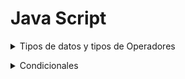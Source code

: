 # Java Script
<details><summary>Tipos de datos y tipos de Operadores</summary>
<p>

### Tipos de datos
- Number
- String
- Boolean
- Array
- Null
- Undefined
<!--<h3> Tipos de datos</h3>-->


  <table>
      <thead>
        <tr>
          <th scope="row" colspan="5">Operadores aritméticos</th>
        </tr>
        <tr>
          <th>Operador</th>
          <th>Descripción</th>
        </tr>
      </thead>
      <tbody>
        <tr>
          <td>=</td>
          <td>Operador de Asignación</td>
        </tr>
        <tr>
          <td>+</td>
          <td>Operador de suma <br> Se usa para sumar dos o más numeros, o juntar dos cadenas en una</td>
        </tr>
        <tr>
          <td>-, *, /</td>
          <td>Hacen lo mismo que en las matemáticas básicas</td>
        </tr>
        <tr>
          <td>==</td>
          <td>Operador de igualdad</td>
        </tr>
        <tr>
          <td>===</td>
          <td>Comprueba si dos valores son iguales entre sí, y devuelve un valor de true/false (booleano)<br> 
          Tambien conocido como operador de igualdad estricta</td>
        </tr>
        <tr>
          <td>!, !==, !=</td>
          <td>El primero niega una comparación, ejemplo: <br> let variable = 3; <br> !variable === 3 <br> 
          El segundo comprobamos estrictamente si el valor no es igual a X cosa, ejemplo: <br>variable = 3; <br> variable !== 3;
          <br>El tercero es parecido al segundo, pero no es tan estricto</td>
        </tr>
        <tr>
          <td>A++</td>
          <td>Incrementa una cantidad posterior a su ejecución</td>
        </tr>
        <tr>
          <td>++A</td>
          <td>Incrementa una cantidad anterior a su ejecución</td>
        </tr>
        <tr>
          <td>--A</td>
          <td>Decrementa una cantidad anterior a su ejecución</td>
        </tr>
        <tr>
          <td>A--</td>
          <td>Incrementa una cantidad posterior a su ejecución</td>
        </tr>
        <tr>
          <td>%</td>
          <td>Operador de residuo</td>
        </tr>
        <tr>
          <td>A**B</td>
          <td>Operador de exponenciación</td>
        </tr>
      </tbody>
      <thead>
        <tr>
          <th scope="row" colspan="5">Operadores Relacionales</th>
        <tr>
      </thead>
      <tbody>
        <tr>
          <td><</td>
          <td>Operador menor que</td>
        </tr>
        <tr>
          <td>></td>
          <td>Operador mayor que</td>
        </tr>
        <tr>
          <td><=</td>
          <td>Operador menor o igual a</td>
        </tr>
        <tr>
          <td>>=</td>
          <td>Operador mayor o igual a</td>
        </tr>
      </tbody>
      <thead>
        <tr>
          <th scope="row" colspan="5">Operadores Lógicos</th>
        <tr>
      </thead>
      <tbody>
        <tr>
          <td>&&</td>
          <td>AND lógico</td>
        </tr>
        <tr>
          <td>||</td>
          <td>OR lógico</td>
        </tr>
      </tbody>
      <thead>
        <tr>
          <th scope="row" colspan="5">Operador Ternario</th>
        <tr>
      </thead>
      <tbody>
        <tr>
          <td>(condición ? ifTrue : ifFalse)</td>
          <td>El operador condicional devuelve uno de dos valores según el valor lógico de la condición</td>
        </tr>
      </tbody>
      <thead>
        <tr>
          <th scope="row" colspan="5">Operadores de Asignación</th>
        <tr>
      </thead>
      <tbody>
        <tr>
          <td>*=</td>
          <td>Asignación de multiplicación</td>
        </tr>
        <tr>
          <td>/=</td>
          <td>Asignación de divición</td>
        </tr>
        <tr>
          <td>%=</td>
          <td>Asignación de residuo</td>
        </tr>
        <tr>
          <td>+=</td>
          <td>Asignación de suma</td>
        </tr>
        <tr>
          <td>-=</td>
          <td>Asignación de sustracción</td>
        </tr>
      </tbody>
      <thead>
        <tr>
          <th scope="row" colspan="5">Tipos de Strings</th>
        <tr>
      </thead>
      <tbody>
        <tr>
          <td>"", '' </td>
          <td>Permite ingresar una cadena de texto</td>
        </tr>
        <tr>
          <td>``</td>
          <td>Permite ingresar una cadena de texto y variables mediante: `${variable}` y son llamados Template String</td>
        </tr>
      </tbody>
  </table>
</details>
  </p>
<!--
**Siguiente paso**
- [Condicionales y ciclos](./CondicionalesYciclos.md) -->


<details><summary>Condicionales</summary>
<p>

### Condicional If
La condición if evalua si la condición evaluada es verdadera o falsa y su sintaxis es:
```
  if(Condicion){
    // True
  }else{
    // False
  }
```
Tambien se pueden anidar multiples sentencias if
```
  if(Condicion1)}{
    // Acción1
  }else if(Condicion2){
    // Acción2
  }else if(Condicion3){
    // Acción3
  }
  ...
  else{
    //AcciónN
  }
```
Dentro de las sentencias if deben ir operadores lógicos, relacionales.... (previamente visto en el apartado `Tipos de datos y tipos de Operadores`)
Ejemplo:
```
  let edad = 18
  if(edad >= 18){
    console.log("Eres mayor de edad!");
  }else{
    console.log("Eres menor de edad");
  }
```
</details>
</p>